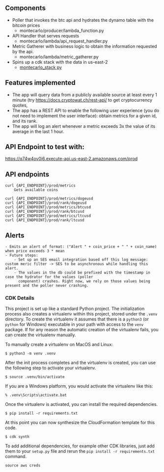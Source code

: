 ## Components

- Poller that invokes the btc api and hydrates the dynamo table with the bitcoin prices
    - montecarlo/producer/lambda_function.py
- API Handler that serves requests
    - montecarlo/lambda/api_request_handler.py
- Metric Gatherer with business logic to obtain the information requested by the api.
    - montecarlo/lambda/metric_gatherer.py
- Spins up a cdk stack with the data in us-east-2
    - [montecarlo_stack py](montecarlo_stack.py)

## Features implemented

- The app will query data from a publicly available source at least every 1 minute (try https://docs.cryptowat.ch/rest-api/ to get cryptocurrency quotes, 
- The app has a REST API to enable the following user experience (you do not need to implement the user interface):
  obtain metrics for a given id, and its rank.
- The app will log an alert whenever a metric exceeds 3x the value of its average in the last 1 hour. 

## API Endpoint to test with:
https://q74w4ov0i6.execute-api.us-east-2.amazonaws.com/prod

## API endpoints

    curl {API_ENDPOINT}/prod/metrics
        Gets available coins

    curl {API_ENDPOINT}/prod/metrics/dogeusd
    curl {API_ENDPOINT}/prod/rank/dogeusd
    curl {API_ENDPOINT}/prod/metrics/btcusd
    curl {API_ENDPOINT}/prod/rank/btcusd
    curl {API_ENDPOINT}/prod/metrics/ltcusd
    curl {API_ENDPOINT}/prod/rank/ltcusd

## Alerts

    - Emits an alert of format: ("Alert " + coin_price + " " + coin_name) when price exceeds 3 * mean
    - Future steps: 
        - Set up an SES email integration based off this log message: custom meric filter -> SES to be asynchronous while handling this alert.
        - The values in the db could be prefixed with the timestamp in case the hydrator for the values (poller
          component) crashes. Right now, we rely on those values being present and the poller never crashing.

### CDK Details

This project is set up like a standard Python project.  The initialization
process also creates a virtualenv within this project, stored under the `.venv`
directory.  To create the virtualenv it assumes that there is a `python3`
(or `python` for Windows) executable in your path with access to the `venv`
package. If for any reason the automatic creation of the virtualenv fails,
you can create the virtualenv manually.

To manually create a virtualenv on MacOS and Linux:

```
$ python3 -m venv .venv
```

After the init process completes and the virtualenv is created, you can use the following
step to activate your virtualenv.

```
$ source .venv/bin/activate
```

If you are a Windows platform, you would activate the virtualenv like this:

```
% .venv\Scripts\activate.bat
```

Once the virtualenv is activated, you can install the required dependencies.

```
$ pip install -r requirements.txt
```

At this point you can now synthesize the CloudFormation template for this code.

```
$ cdk synth
```

To add additional dependencies, for example other CDK libraries, just add
them to your `setup.py` file and rerun the `pip install -r requirements.txt`
command.

```
source aws creds
```
